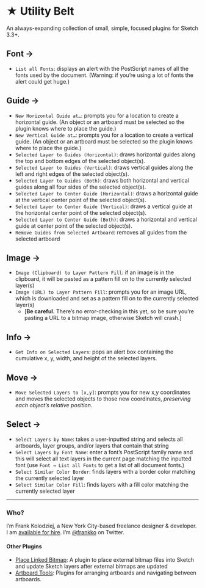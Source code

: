 # ★ Utility Belt

An always-expanding collection of small, simple, focused plugins for Sketch 3.3+.

## Font →

* `List all Fonts`: displays an alert with the PostScript names of all the fonts used by the document. (Warning: if you’re using a lot of fonts the alert could get huge.)

## Guide →

* `New Horizontal Guide at…`: prompts you for a location to create a horizontal guide. (An object or an artboard must be selected so the plugin knows where to place the guide.)
* `New Vertical Guide at…`: prompts you for a location to create a vertical guide. (An object or an artboard must be selected so the plugin knows where to place the guide.)
* `Selected Layer to Guides (Horizontal)`: draws horizontal guides along the top and bottom edges of the selected object(s).
* `Selected Layer to Guides (Vertical)`: draws vertical guides along the left and right edges of the selected object(s).
* `Selected Layer to Guides (Both)`: draws both horizontal and vertical guides along all four sides of the selected object(s).
* `Selected Layer to Center Guide (Horizontal)`: draws a horizontal guide at the vertical center point of the selected object(s).
* `Selected Layer to Center Guide (Vertical)`: draws a vertical guide at the horizontal center point of the selected object(s).
* `Selected Layer to Center Guide (Both)`: draws a horizontal and vertical guide at center point of the selected object(s).
* `Remove Guides from Selected Artboard`: removes all guides from the selected artboard

## Image →

* `Image (Clipboard) to Layer Pattern Fill`: if an image is in the clipboard, it will be pasted as a pattern fill on to the currently selected layer(s)
* `Image (URL) to Layer Pattern Fill`: prompts you for an image URL, which is downloaded and set as a pattern fill on to the currently selected layer(s)
  * [**Be careful.** There’s no error-checking in this yet, so be sure you’re pasting a URL to a bitmap image, otherwise Sketch will crash.]

## Info →

* `Get Info on Selected Layers`: pops an alert box containing the cumulative x, y, width, and height of the selected layers.

## Move →

* `Move Selected Layers to [x,y]`: prompts you for new x,y coordinates and moves the selected objects to those new coordinates, _preserving each object’s relative position_.

## Select →

* `Select Layers by Name`: takes a user-inputted string and selects all artboards, layer groups, and/or layers that contain that string
* `Select Layers by Font Name`: enter a font’s PostScript family name and this will select all text layers in the current page matching the inputted font (use `Font → List all Fonts` to get a list of all document fonts.)
* `Select Similar Color Border`: finds layers with a border color matching the currently selected layer
* `Select Similar Color Fill`: finds layers with a fill color matching the currently selected layer

* * * 

### Who?

I’m Frank Kolodziej, a New York City-based freelance designer & developer. I am [available for hire](http://kolo.io/). I’m [@frankko](https://twitter.com/frankko) on Twitter.

#### Other Plugins

- [Place Linked Bitmap](https://github.com/frankko/Place-Linked-Bitmap): A plugin to place external bitmap files into Sketch and update Sketch layers after external bitmaps are updated
- [Artboard Tools](https://github.com/frankko/Artboard-Tools): Plugins for arranging artboards and navigating between artboards.